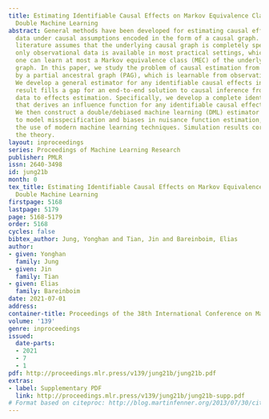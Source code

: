 ```yaml
---
title: Estimating Identifiable Causal Effects on Markov Equivalence Class through
  Double Machine Learning
abstract: General methods have been developed for estimating causal effects from observational
  data under causal assumptions encoded in the form of a causal graph. Most of this
  literature assumes that the underlying causal graph is completely specified. However,
  only observational data is available in most practical settings, which means that
  one can learn at most a Markov equivalence class (MEC) of the underlying causal
  graph. In this paper, we study the problem of causal estimation from a MEC represented
  by a partial ancestral graph (PAG), which is learnable from observational data.
  We develop a general estimator for any identifiable causal effects in a PAG. The
  result fills a gap for an end-to-end solution to causal inference from observational
  data to effects estimation. Specifically, we develop a complete identification algorithm
  that derives an influence function for any identifiable causal effects from PAGs.
  We then construct a double/debiased machine learning (DML) estimator that is robust
  to model misspecification and biases in nuisance function estimation, permitting
  the use of modern machine learning techniques. Simulation results corroborate with
  the theory.
layout: inproceedings
series: Proceedings of Machine Learning Research
publisher: PMLR
issn: 2640-3498
id: jung21b
month: 0
tex_title: Estimating Identifiable Causal Effects on Markov Equivalence Class through
  Double Machine Learning
firstpage: 5168
lastpage: 5179
page: 5168-5179
order: 5168
cycles: false
bibtex_author: Jung, Yonghan and Tian, Jin and Bareinboim, Elias
author:
- given: Yonghan
  family: Jung
- given: Jin
  family: Tian
- given: Elias
  family: Bareinboim
date: 2021-07-01
address:
container-title: Proceedings of the 38th International Conference on Machine Learning
volume: '139'
genre: inproceedings
issued:
  date-parts:
  - 2021
  - 7
  - 1
pdf: http://proceedings.mlr.press/v139/jung21b/jung21b.pdf
extras:
- label: Supplementary PDF
  link: http://proceedings.mlr.press/v139/jung21b/jung21b-supp.pdf
# Format based on citeproc: http://blog.martinfenner.org/2013/07/30/citeproc-yaml-for-bibliographies/
---
```

